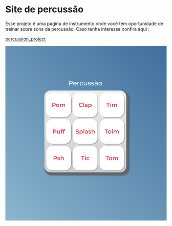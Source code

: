 
# Site de percussão
Esse projeto é uma pagina de instrumento onde você tem oportunidade de treinar sobre  sons da percussão.
Caso tenha interesse confira aqui : 

[percussion_project](https://leandrogoulart.github.io/PercussionProject/)

![Prévia](https://github.com/LeandroGoulart/PercussionProject/blob/master/images/chrome_PST3hmqWZR.png)

